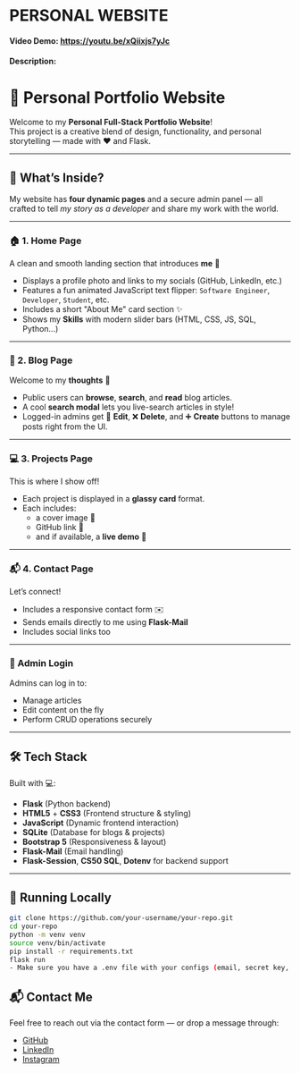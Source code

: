 # PERSONAL WEBSITE
#### Video Demo:  <https://youtu.be/xQiixjs7yJc>
#### Description:

# 🚀 Personal Portfolio Website

Welcome to my **Personal Full-Stack Portfolio Website**!  
This project is a creative blend of design, functionality, and personal storytelling — made with ❤️ and Flask.

---

## 🧠 What’s Inside?

My website has **four dynamic pages** and a secure admin panel — all crafted to tell *my story as a developer* and share my work with the world.

---

### 🏠 1. Home Page

A clean and smooth landing section that introduces **me** 👋  
- Displays a profile photo and links to my socials (GitHub, LinkedIn, etc.)
- Features a fun animated JavaScript text flipper: `Software Engineer`, `Developer`, `Student`, etc.
- Includes a short "About Me" card section ✨
- Shows my **Skills** with modern slider bars (HTML, CSS, JS, SQL, Python...)

---

### 📰 2. Blog Page

Welcome to my **thoughts** 💭  
- Public users can **browse**, **search**, and **read** blog articles.
- A cool **search modal** lets you live-search articles in style!
- Logged-in admins get 🔧 **Edit**, ❌ **Delete**, and ➕ **Create** buttons to manage posts right from the UI.

---

### 💻 3. Projects Page

This is where I show off!  
- Each project is displayed in a **glassy card** format.
- Each includes:
  - a cover image 📸  
  - GitHub link 🔗  
  - and if available, a **live demo** 🚀  

---

### 📬 4. Contact Page

Let’s connect!  
- Includes a responsive contact form ✉️
- Sends emails directly to me using **Flask-Mail**
- Includes social links too

---

### 🔐 Admin Login

Admins can log in to:
- Manage articles
- Edit content on the fly
- Perform CRUD operations securely

---

## 🛠️ Tech Stack

Built with 💻:

- **Flask** (Python backend)
- **HTML5** + **CSS3** (Frontend structure & styling)
- **JavaScript** (Dynamic frontend interaction)
- **SQLite** (Database for blogs & projects)
- **Bootstrap 5** (Responsiveness & layout)
- **Flask-Mail** (Email handling)
- **Flask-Session**, **CS50 SQL**, **Dotenv** for backend support

---

## 🔧 Running Locally

```bash
git clone https://github.com/your-username/your-repo.git
cd your-repo
python -m venv venv
source venv/bin/activate
pip install -r requirements.txt
flask run
- Make sure you have a .env file with your configs (email, secret key, etc.)
```


## 📬 Contact Me
Feel free to reach out via the contact form — or drop a message through:
- <a name="github" href="https://github.com/Hamzaalhadithy">GitHub</a> 
- <a name="github" href="https://www.linkedin.com/in/hamzah-alhadeethi-20354824a/">LinkedIn</a> 
- <a name="github" href="https://www.instagram.com/hamzaalhadithy_/">Instagram</a> 
